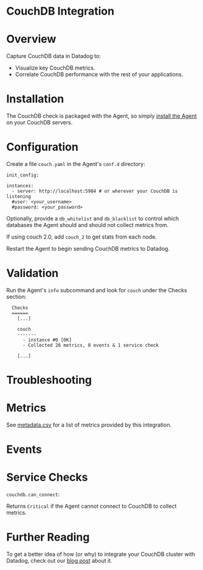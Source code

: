 # CouchDB Integration

# Overview

Capture CouchDB data in Datadog to:

* Visualize key CouchDB metrics.
* Correlate CouchDB performance with the rest of your applications.

# Installation

The CouchDB check is packaged with the Agent, so simply [install the Agent](https://app.datadoghq.com/account/settings#agent) on your CouchDB servers.

# Configuration

Create a file `couch.yaml` in the Agent's `conf.d` directory:

```
init_config:

instances:
  - server: http://localhost:5984 # or wherever your CouchDB is listening
  #user: <your_username>
  #password: <your_password>
```

Optionally, provide a `db_whitelist` and `db_blacklist` to control which databases the Agent should and should not collect metrics from.

If using couch 2.0, add `couch_2` to get stats from each node.

Restart the Agent to begin sending CouchDB metrics to Datadog.

# Validation

Run the Agent's `info` subcommand and look for `couch` under the Checks section:

```
  Checks
  ======
    [...]

    couch
    -------
      - instance #0 [OK]
      - Collected 26 metrics, 0 events & 1 service check

    [...]
```

# Troubleshooting

# Metrics

See [metadata.csv](https://github.com/DataDog/integrations-core/blob/master/couch/metadata.csv) for a list of metrics provided by this integration.

# Events

# Service Checks

`couchdb.can_connect`:

Returns `Critical` if the Agent cannot connect to CouchDB to collect metrics.

# Further Reading

To get a better idea of how (or why) to integrate your CouchDB cluster with Datadog, check out our [blog post](https://www.datadoghq.com/blog/monitoring-couchdb-with-datadog/) about it.
